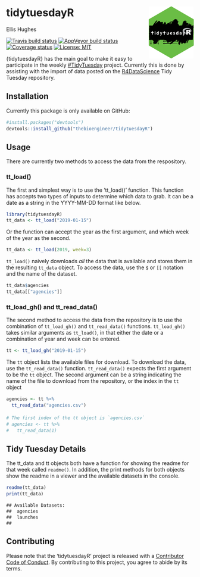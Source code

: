 
<!-- README.md is generated from README.Rmd. Please edit that file -->


# tidytuesdayR <img src="man/figures/logo.png" align="right" height=140/>

Ellis Hughes

[![Travis build
status](https://travis-ci.com/thebioengineer/tidytuesdayR.svg?branch=master)](https://travis-ci.com/thebioengineer/tidytuesdayR)
[![AppVeyor build
status](https://ci.appveyor.com/api/projects/status/github/thebioengineer/tidytuesdayR?branch=master&svg=true)](https://ci.appveyor.com/project/thebioengineer/tidytuesdayR)
[![Coverage
status](https://codecov.io/gh/thebioengineer/tidytuesdayR/branch/master/graph/badge.svg)](https://codecov.io/github/thebioengineer/tidytuesdayR?branch=master)
[![License:
MIT](https://img.shields.io/badge/License-MIT-yellow.svg)](https://opensource.org/licenses/MIT)

{tidytuesdayR} has the main goal to make it easy to participate in the
weekly [\#TidyTuesday](https://github.com/rfordatascience/tidytuesday)
project. Currently this is done by assisting with the import of data
posted on the [R4DataScience](https://github.com/rfordatascience) Tidy
Tuesday repository.

## Installation

Currently this package is only available on GitHub:

``` r
#install.packages("devtools")
devtools::install_github("thebioengineer/tidytuesdayR")
```

## Usage

There are currently two methods to access the data from the respository.

### tt\_load()

The first and simplest way is to use the ‘tt\_load()’ function. This
function has accepts two types of inputs to determine which data to
grab. It can be a date as a string in the YYYY-MM-DD format like below.

``` r
library(tidytuesdayR)
tt_data <- tt_load("2019-01-15")
```

Or the function can accept the year as the first argument, and which
week of the year as the second.

``` r
tt_data <- tt_load(2019, week=3) 
```

`tt_load()` naively downloads *all* the data that is available and
stores them in the resulting `tt_data` object. To access the data, use
the `$` or `[[` notation and the name of the dataset.

``` r
tt_data$agencies
tt_data[["agencies"]]
```

### tt\_load\_gh() and tt\_read\_data()

The second method to access the data from the repository is to use the
combination of `tt_load_gh()` and `tt_read_data()` functions.
`tt_load_gh()` takes similar arguments as `tt_load()`, in that either
the date or a combination of year and week can be entered.

``` r
tt <- tt_load_gh("2019-01-15")
```

The `tt` object lists the available files for download. To download the
data, use the `tt_read_data()` function. `tt_read_data()` expects the
first argument to be the `tt` object. The second argument can be a
string indicating the name of the file to download from the repository,
or the index in the `tt` object

``` r
agencies <- tt %>% 
  tt_read_data("agencies.csv")

# The first index of the tt object is `agencies.csv`
# agencies <- tt %>% 
#   tt_read_data(1)
```

## Tidy Tuesday Details

The tt\_data and tt objects both have a function for showing the readme
for that week called `readme()`. In addition, the print methods for both
objects show the readme in a viewer and the available datasets in the
console.

``` r
readme(tt_data)
print(tt_data)
```

``` 
## Available Datasets:
##  agencies 
##  launches 
##  
```

## Contributing

Please note that the ‘tidytuesdayR’ project is released with a
[Contributor Code of Conduct](CODE_OF_CONDUCT.md). By contributing to
this project, you agree to abide by its terms.
